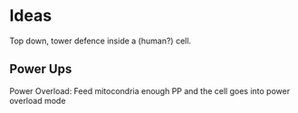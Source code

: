 # Ideas

Top down, tower defence inside a (human?) cell.

## Power Ups

Power Overload: Feed mitocondria enough PP and the cell goes into power overload mode